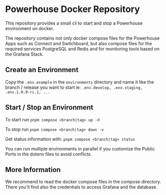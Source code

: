 # Powerhouse Docker Repository

This repository provides a small cli to start and stop a Powerhouse environment on docker.

The repository contains not only docker compose files for the Powerhouse Apps such as Connect and Switchboard, but also compose files for the required services PostgreSQL and Redis and for monitoring tools based on the Grafana Stack.

## Create an Environment

Copy the `.env.example` in the `environments` directory and name it like the branch / release you want to start ie: `.env.develop, .env.staging, .env.1.0.0-rc.1, ...`

## Start / Stop an Environment

To start run `pnpm compose <branch|tag> up -d`

To stop run `pnpm compose <branch|tag> down -v`

Get status information with: `pnpm compose <branch|tag> status`

You can run multiple environments in parallel if you customize the Public Ports in the dotenv files to avoid conflicts.

## More Information

We recommend to read the docker compose files in the compose directory. There you'll find also the credentials to access Grafana and the database.
